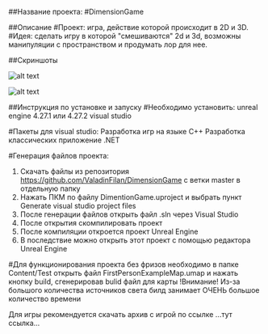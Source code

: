 ##Название проекта:
#DimensionGame


##Описание
#Проект: игра, действие которой происходит в 2D и 3D.
#Идея: сделать игру в которой "смешиваются" 2d и 3d, возможны манипуляции с пространством и продумать лор для нее.


##Скриншоты

![alt text](1.png "Сцена игры")​

![alt text](2.png "Сцена игры")​


##Инструкция по установке и запуску
#Необходимо установить:
unreal engine 4.27.1 или 4.27.2
visual studio

#Пакеты для visual studio:
Разработка игр на языке C++
Разработка классических приложение .NET

#Генерация файлов проекта:
1. Скачать файлы из репозитория https://github.com/ValadinFilan/DimensionGame с ветки master в отдельную папку
2. Нажать ПКМ по файлу DimentionGame.uproject и выбрать пункт Generate visual studio project files
3. После генерации файлов открыть файл .sln через Visual Studio
4. После открытия скомпилировать проект
5. После компиляции откроется проект Unreal Engine
6. В последствие можно открыть этот проект с помощью редактора Unreal Engine

#Для функционирования проекта без фризов необходимо в папке Content/Test открыть файл FirstPersonExampleMap.umap и нажать кнопку build, сгенерировав bulid файл для карты
!Внимание! Из-за большого количества источников света билд занимает ОЧЕНЬ большое количество времени

Для игры рекомендуется скачать архив с игрой по ссылке ...тут ссылка...

